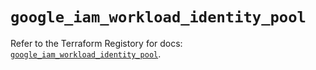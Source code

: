 # `google_iam_workload_identity_pool`

Refer to the Terraform Registory for docs: [`google_iam_workload_identity_pool`](https://registry.terraform.io/providers/hashicorp/google-beta/4.65.2/docs/resources/google_iam_workload_identity_pool).
